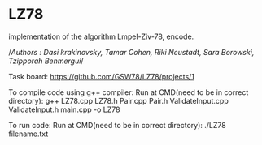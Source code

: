 # LZ78
implementation of the algorithm Lmpel-Ziv-78, encode.

/*Authors : Dasi krakinovsky, Tamar Cohen, Riki Neustadt, Sara Borowski, Tzipporah Benmergui*/

Task board:
https://github.com/GSW78/LZ78/projects/1

To compile code using g++ compiler:
Run at CMD(need to be in correct directory):
g++ LZ78.cpp LZ78.h Pair.cpp Pair.h ValidateInput.cpp ValidateInput.h main.cpp -o LZ78

To run code:
Run at CMD(need to be in correct directory):
./LZ78 filename.txt

